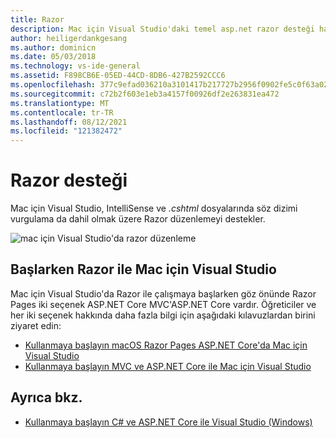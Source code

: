 ```yaml
---
title: Razor
description: Mac için Visual Studio'daki temel asp.net razor desteği hakkında Mac için Visual Studio
author: heiligerdankgesang
ms.author: dominicn
ms.date: 05/03/2018
ms.technology: vs-ide-general
ms.assetid: F898CB6E-05ED-44CD-8DB6-427B2592CCC6
ms.openlocfilehash: 377c9efad036210a3101417b217727b2956f0902fe5c0f63a0217f21d7cbf6f5
ms.sourcegitcommit: c72b2f603e1eb3a4157f00926df2e263831ea472
ms.translationtype: MT
ms.contentlocale: tr-TR
ms.lasthandoff: 08/12/2021
ms.locfileid: "121382472"
---
```

# <a name="razor-support"></a>Razor desteği

Mac için Visual Studio, IntelliSense ve *.cshtml* dosyalarında söz dizimi vurgulama da dahil olmak üzere Razor düzenlemeyi destekler.

![mac için Visual Studio'da razor düzenleme](media/razor-image1.png)

## <a name="getting-started-with-razor-in-visual-studio-for-mac"></a>Başlarken Razor ile Mac için Visual Studio

Mac için Visual Studio'da Razor ile çalışmaya başlarken göz önünde Razor Pages iki seçenek ASP.NET Core MVC'ASP.NET Core vardır. Öğreticiler ve her iki seçenek hakkında daha fazla bilgi için aşağıdaki kılavuzlardan birini ziyaret edin:

- [Kullanmaya başlayın macOS Razor Pages ASP.NET Core'da Mac için Visual Studio](/aspnet/core/tutorials/razor-pages-mac/razor-pages-start?view=aspnetcore-2.1&preserve-view=true)
- [Kullanmaya başlayın MVC ve ASP.NET Core ile Mac için Visual Studio](/aspnet/core/tutorials/first-mvc-app-mac/start-mvc?view=aspnetcore-2.1&preserve-view=true)

## <a name="see-also"></a>Ayrıca bkz.

- [Kullanmaya başlayın C# ve ASP.NET Core ile Visual Studio (Windows)](/visualstudio/ide/tutorial-csharp-aspnet-core)